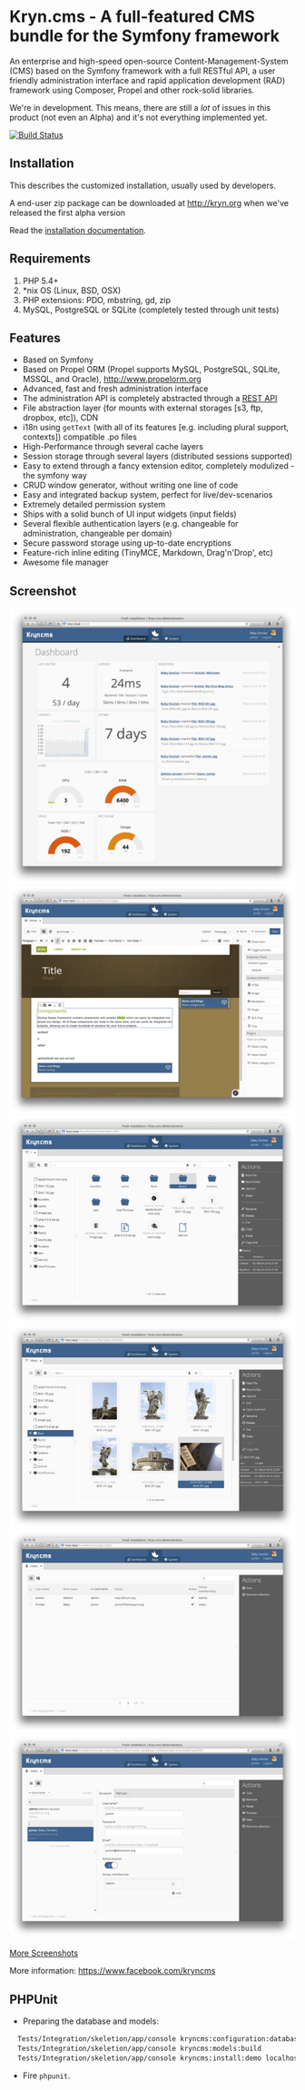 Kryn.cms - A full-featured CMS bundle for the Symfony framework
========

An enterprise and high-speed open-source Content-Management-System (CMS) based on the Symfony framework with a full RESTful API,
a user friendly administration interface and rapid application development (RAD) framework using Composer, Propel and
other rock-solid libraries.

We're in development. This means, there are still a _lot_ of issues in this product (not even an Alpha) and it's not everything implemented yet.

[![Build Status](https://travis-ci.org/kryncms/KrynCmsBundle.png?branch=master)](https://travis-ci.org/kryncms/KrynCmsBundle)


Installation
------------

This describes the customized installation, usually used by developers.

A end-user zip package can be downloaded at http://kryn.org when we've released the first alpha version

Read the [installation documentation](https://github.com/kryncms/KrynCmsBundle/blob/master/Resources/doc/installation.md).

Requirements
------------

1. PHP 5.4+
2. *nix OS (Linux, BSD, OSX)
3. PHP extensions: PDO, mbstring, gd, zip
4. MySQL, PostgreSQL or SQLite (completely tested through unit tests)


Features
--------

 - Based on Symfony
 - Based on Propel ORM (Propel supports MySQL, PostgreSQL, SQLite, MSSQL, and Oracle), http://www.propelorm.org
 - Advanced, fast and fresh administration interface
 - The administration API is completely abstracted through a [REST API](Resources/doc/images/rest-api.png)
 - File abstraction layer (for mounts with external storages [s3, ftp, dropbox, etc]), CDN
 - i18n using `getText` (with all of its features [e.g. including plural support, contexts]) compatible .po files
 - High-Performance through several cache layers
 - Session storage through several layers (distributed sessions supported)
 - Easy to extend through a fancy extension editor, completely modulized - the symfony way
 - CRUD window generator, without writing one line of code
 - Easy and integrated backup system, perfect for live/dev-scenarios
 - Extremely detailed permission system
 - Ships with a solid bunch of UI input widgets (input fields)
 - Several flexible authentication layers (e.g. changeable for administration, changeable per domain)
 - Secure password storage using up-to-date encryptions
 - Feature-rich inline editing (TinyMCE, Markdown, Drag'n'Drop', etc)
 - Awesome file manager

Screenshot
----------

![Administration Dashboard](Resources/doc/images/admin-dashboard.png)
![Administration Frontend Edit](Resources/doc/images/admin-frontend-edit.png)
![Administration File manager](Resources/doc/images/admin-files-context-image.png)
![Administration File manager Images](Resources/doc/images/admin-files-context-image2.png)
![Administration CRUD Framework Window List](Resources/doc/images/admin-list.png)
![Administration CRUD Framework Window](Resources/doc/images/admin-users.png)

[More Screenshots](Resources/doc/screenshots.markdown)

More information:
https://www.facebook.com/kryncms

PHPUnit
-------

- Preparing the database and models:

```bash
  Tests/Integration/skeletion/app/console kryncms:configuration:database --help
  Tests/Integration/skeletion/app/console kryncms:models:build
  Tests/Integration/skeletion/app/console kryncms:install:demo localhost /
```

- Fire `phpunit`.
